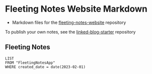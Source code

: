 # Fleeting Notes Website Markdown
- Markdown files for the [fleeting-notes-website](https://github.com/fleetingnotes/fleeting-notes-website) repository

To publish your own notes, see the [linked-blog-starter](https://github.com/matthewwong525/linked-blog-starter) repository


## Fleeting Notes
```dataview
LIST
FROM "FleetingNotesApp"
WHERE created_date = date(2023-02-01)
```
